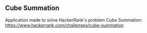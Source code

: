 ## Cube Summation

Application made to solve HackerRank's problem Cube Summation: https://www.hackerrank.com/challenges/cube-summation
